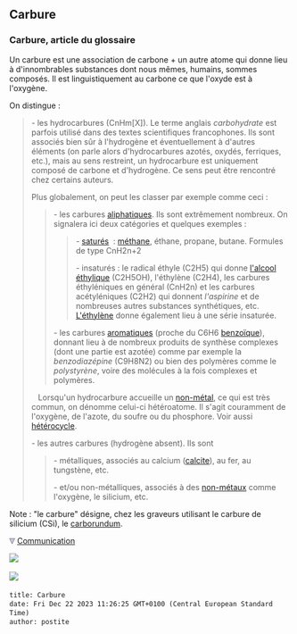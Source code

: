 ## Carbure
### Carbure, article du glossaire
 Un carbure est une association de carbone + un autre atome qui donne lieu à d'innombrables substances dont nous mêmes, humains, sommes composés. Il est linguistiquement au carbone ce que l'oxyde est à l'oxygène.

On distingue :

> \- les hydrocarbures (CnHm\[X\]). Le terme anglais _carbohydrate_ est parfois utilisé dans des textes scientifiques francophones. Ils sont associés bien sûr à l'hydrogène et éventuellement à d'autres éléments (on parle alors d'hydrocarbures azotés, oxydés, ferriques, etc.), mais au sens restreint, un hydrocarbure est uniquement composé de carbone et d'hydrogène. Ce sens peut être rencontré chez certains auteurs.
> 
> Plus globalement, on peut les classer par exemple comme ceci :
> 
> > \- les carbures [aliphatiques](aliphatique.html). Ils sont extrêmement nombreux. On signalera ici deux catégories et quelques exemples :
> > 
> > > \- [saturés](saturation.html)  : [méthane](methane.html), éthane, propane, butane. Formules de type CnH2n+2
> > > 
> > > \- insaturés : le radical éthyle (C2H5) qui donne [l'alcool éthylique](alcools.html) (C2H5OH), l'éthylène (C2H4), les carbures éthyléniques en général (CnH2n) et les carbures acétyléniques (C2H2) qui donnent _l'aspirine_ et de nombreuses autres substances synthétiques, etc. [L'éthylène](ethylene.html) donne également lieu à une série insaturée.
> > 
> > \- les carbures [aromatiques](aromatique.html) (proche du C6H6 [benzoïque](benzeneetbenjoin.html)), donnant lieu à de nombreux produits de synthèse complexes (dont une partie est azotée) comme par exemple la _benzodiazépine_ (C9H8N2) ou bien des polymères comme le _polystyrène_, voire des molécules à la fois complexes et polymères.
> 
>    Lorsqu'un hydrocarbure accueille un [non-métal](nonmetaux.html), ce qui est très commun, on dénomme celui-ci hétéroatome. Il s'agit couramment de l'oxygène, de l'azote, du soufre ou du phosphore. Voir aussi [hétérocycle](heterocycle.html).
> 
> \- les autres carbures (hydrogène absent). Ils sont
> 
> > \- métalliques, associés au calcium ([calcite](calcite.html)), au fer, au tungstène, etc.
> > 
> > \- et/ou non-métalliques, associés à des [non-métaux](nonmetaux.html) comme l'oxygène, le silicium, etc.

Note : "le carbure" désigne, chez les graveurs utilisant le carbure de silicium (CSi), le [carborundum](carborundum.html).



![](images/flechebas.gif) [Communication](http://www.artrealite.com/annonceurs.htm) 

[![](https://cbonvin.fr/sites/regie.artrealite.com/visuels/campagne1.png)](index-2.html#20131014)

![](https://cbonvin.fr/sites/regie.artrealite.com/visuels/campagne2.png)
```
title: Carbure
date: Fri Dec 22 2023 11:26:25 GMT+0100 (Central European Standard Time)
author: postite
```
